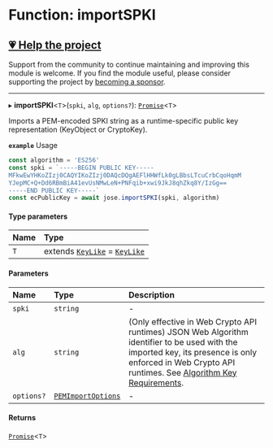 # Function: importSPKI

## [💗 Help the project](https://github.com/sponsors/panva)

Support from the community to continue maintaining and improving this module is welcome. If you find the module useful, please consider supporting the project by [becoming a sponsor](https://github.com/sponsors/panva).

---

▸ **importSPKI**<`T`\>(`spki`, `alg`, `options?`): [`Promise`]( https://developer.mozilla.org/en-US/docs/Web/JavaScript/Reference/Global_Objects/Promise )<`T`\>

Imports a PEM-encoded SPKI string as a runtime-specific public key representation (KeyObject or
CryptoKey).

**`example`** Usage

```js
const algorithm = 'ES256'
const spki = `-----BEGIN PUBLIC KEY-----
MFkwEwYHKoZIzj0CAQYIKoZIzj0DAQcDQgAEFlHHWfLk0gLBbsLTcuCrbCqoHqmM
YJepMC+Q+Dd6RBmBiA41evUsNMwLeN+PNFqib+xwi9JkJ8qhZkq8Y/IzGg==
-----END PUBLIC KEY-----`
const ecPublicKey = await jose.importSPKI(spki, algorithm)
```

#### Type parameters

| Name | Type |
| :------ | :------ |
| `T` | extends [`KeyLike`](../types/types.KeyLike.md) = [`KeyLike`](../types/types.KeyLike.md) |

#### Parameters

| Name | Type | Description |
| :------ | :------ | :------ |
| `spki` | `string` | - |
| `alg` | `string` | (Only effective in Web Crypto API runtimes) JSON Web Algorithm identifier to be used with the imported key, its presence is only enforced in Web Crypto API runtimes. See [Algorithm Key Requirements](https://github.com/panva/jose/issues/210). |
| `options?` | [`PEMImportOptions`](../interfaces/key_import.PEMImportOptions.md) | - |

#### Returns

[`Promise`]( https://developer.mozilla.org/en-US/docs/Web/JavaScript/Reference/Global_Objects/Promise )<`T`\>
